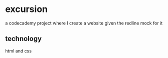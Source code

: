 # excursion
a codecademy project where I create a website given the redline mock for it

## technology
html and css